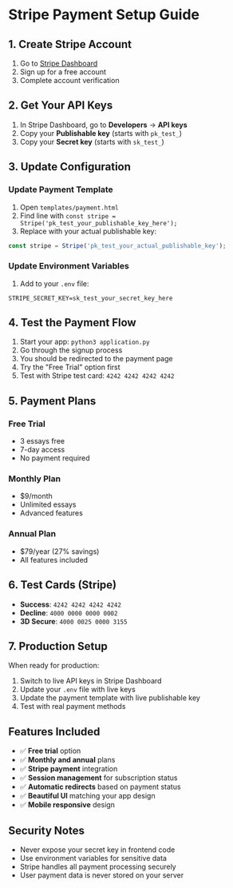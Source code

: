 # Stripe Payment Setup Guide

## 1. Create Stripe Account

1. Go to [Stripe Dashboard](https://dashboard.stripe.com/)
2. Sign up for a free account
3. Complete account verification

## 2. Get Your API Keys

1. In Stripe Dashboard, go to **Developers** → **API keys**
2. Copy your **Publishable key** (starts with `pk_test_`)
3. Copy your **Secret key** (starts with `sk_test_`)

## 3. Update Configuration

### Update Payment Template
1. Open `templates/payment.html`
2. Find line with `const stripe = Stripe('pk_test_your_publishable_key_here');`
3. Replace with your actual publishable key:
```javascript
const stripe = Stripe('pk_test_your_actual_publishable_key');
```

### Update Environment Variables
1. Add to your `.env` file:
```
STRIPE_SECRET_KEY=sk_test_your_secret_key_here
```

## 4. Test the Payment Flow

1. Start your app: `python3 application.py`
2. Go through the signup process
3. You should be redirected to the payment page
4. Try the "Free Trial" option first
5. Test with Stripe test card: `4242 4242 4242 4242`

## 5. Payment Plans

### Free Trial
- 3 essays free
- 7-day access
- No payment required

### Monthly Plan
- $9/month
- Unlimited essays
- Advanced features

### Annual Plan
- $79/year (27% savings)
- All features included

## 6. Test Cards (Stripe)

- **Success**: `4242 4242 4242 4242`
- **Decline**: `4000 0000 0000 0002`
- **3D Secure**: `4000 0025 0000 3155`

## 7. Production Setup

When ready for production:
1. Switch to live API keys in Stripe Dashboard
2. Update your `.env` file with live keys
3. Update the payment template with live publishable key
4. Test with real payment methods

## Features Included

- ✅ **Free trial** option
- ✅ **Monthly and annual** plans
- ✅ **Stripe payment** integration
- ✅ **Session management** for subscription status
- ✅ **Automatic redirects** based on payment status
- ✅ **Beautiful UI** matching your app design
- ✅ **Mobile responsive** design

## Security Notes

- Never expose your secret key in frontend code
- Use environment variables for sensitive data
- Stripe handles all payment processing securely
- User payment data is never stored on your server
